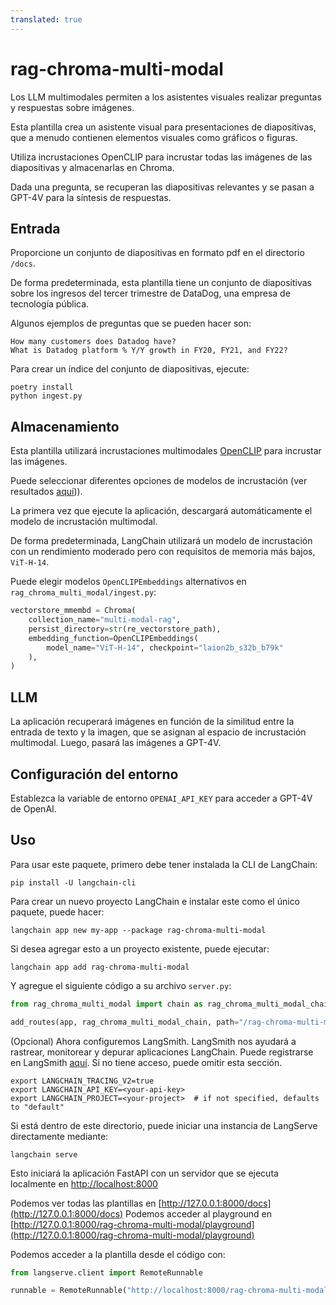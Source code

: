 ```yaml
---
translated: true
---
```


# rag-chroma-multi-modal

Los LLM multimodales permiten a los asistentes visuales realizar preguntas y respuestas sobre imágenes.

Esta plantilla crea un asistente visual para presentaciones de diapositivas, que a menudo contienen elementos visuales como gráficos o figuras.

Utiliza incrustaciones OpenCLIP para incrustar todas las imágenes de las diapositivas y almacenarlas en Chroma.

Dada una pregunta, se recuperan las diapositivas relevantes y se pasan a GPT-4V para la síntesis de respuestas.

## Entrada

Proporcione un conjunto de diapositivas en formato pdf en el directorio `/docs`.

De forma predeterminada, esta plantilla tiene un conjunto de diapositivas sobre los ingresos del tercer trimestre de DataDog, una empresa de tecnología pública.

Algunos ejemplos de preguntas que se pueden hacer son:

```text
How many customers does Datadog have?
What is Datadog platform % Y/Y growth in FY20, FY21, and FY22?
```

Para crear un índice del conjunto de diapositivas, ejecute:

```shell
poetry install
python ingest.py
```

## Almacenamiento

Esta plantilla utilizará incrustaciones multimodales [OpenCLIP](https://github.com/mlfoundations/open_clip) para incrustar las imágenes.

Puede seleccionar diferentes opciones de modelos de incrustación (ver resultados [aquí](https://github.com/mlfoundations/open_clip/blob/main/docs/openclip_results.csv))).

La primera vez que ejecute la aplicación, descargará automáticamente el modelo de incrustación multimodal.

De forma predeterminada, LangChain utilizará un modelo de incrustación con un rendimiento moderado pero con requisitos de memoria más bajos, `ViT-H-14`.

Puede elegir modelos `OpenCLIPEmbeddings` alternativos en `rag_chroma_multi_modal/ingest.py`:

```python
vectorstore_mmembd = Chroma(
    collection_name="multi-modal-rag",
    persist_directory=str(re_vectorstore_path),
    embedding_function=OpenCLIPEmbeddings(
        model_name="ViT-H-14", checkpoint="laion2b_s32b_b79k"
    ),
)
```

## LLM

La aplicación recuperará imágenes en función de la similitud entre la entrada de texto y la imagen, que se asignan al espacio de incrustación multimodal. Luego, pasará las imágenes a GPT-4V.

## Configuración del entorno

Establezca la variable de entorno `OPENAI_API_KEY` para acceder a GPT-4V de OpenAI.

## Uso

Para usar este paquete, primero debe tener instalada la CLI de LangChain:

```shell
pip install -U langchain-cli
```

Para crear un nuevo proyecto LangChain e instalar este como el único paquete, puede hacer:

```shell
langchain app new my-app --package rag-chroma-multi-modal
```

Si desea agregar esto a un proyecto existente, puede ejecutar:

```shell
langchain app add rag-chroma-multi-modal
```

Y agregue el siguiente código a su archivo `server.py`:

```python
from rag_chroma_multi_modal import chain as rag_chroma_multi_modal_chain

add_routes(app, rag_chroma_multi_modal_chain, path="/rag-chroma-multi-modal")
```

(Opcional) Ahora configuremos LangSmith.
LangSmith nos ayudará a rastrear, monitorear y depurar aplicaciones LangChain.
Puede registrarse en LangSmith [aquí](https://smith.langchain.com/).
Si no tiene acceso, puede omitir esta sección.

```shell
export LANGCHAIN_TRACING_V2=true
export LANGCHAIN_API_KEY=<your-api-key>
export LANGCHAIN_PROJECT=<your-project>  # if not specified, defaults to "default"
```

Si está dentro de este directorio, puede iniciar una instancia de LangServe directamente mediante:

```shell
langchain serve
```

Esto iniciará la aplicación FastAPI con un servidor que se ejecuta localmente en
[http://localhost:8000](http://localhost:8000)

Podemos ver todas las plantillas en [http://127.0.0.1:8000/docs](http://127.0.0.1:8000/docs)
Podemos acceder al playground en [http://127.0.0.1:8000/rag-chroma-multi-modal/playground](http://127.0.0.1:8000/rag-chroma-multi-modal/playground)

Podemos acceder a la plantilla desde el código con:

```python
from langserve.client import RemoteRunnable

runnable = RemoteRunnable("http://localhost:8000/rag-chroma-multi-modal")
```
